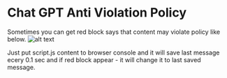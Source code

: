 # Chat GPT Anti Violation Policy
Sometimes you can get red block says that content may violate policy like below.
![alt text](http://dl4.joxi.net/drive/2023/11/30/0019/0230/1245414/14/29da8e5738.jpg)

Just put script.js content to browser console and it will save last message ecery 0.1 sec and if red block appear - it will change it to last saved message.
